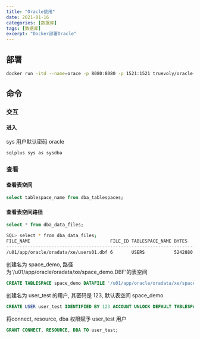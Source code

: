 ```yaml
---
title: "Oracle使用"
date: 2021-01-16
categories: [数据库]
tags: [数据库]
excerpt: "Docker部署Oracle"
---
```


## 部署

```sh
docker run -itd --name=orace -p 8080:8080 -p 1521:1521 truevoly/oracle-12c
```

## 命令

### 交互

#### 进入

sys 用户默认密码 oracle

```sh
sqlplus sys as sysdba
```

### 查看

#### 查看表空间

```sql
select tablespace_name from dba_tablespaces;
```

#### 查看表空间路径

```sql
select * from dba_data_files;
```

```sh
SQL> select * from dba_data_files;
FILE_NAME                              FILE_ID TABLESPACE_NAME BYTES   BLOCKS STATUS    RELATIVE_FNO AUT MAXBYTES   MAXBLOCKS INCREMENT_BY USER_BYTES USER_BLOCKS ONLINE
-----------------------------------------------------------------------------------------------------------------------------------------------------------------------
/u01/app/oracle/oradata/xe/users01.dbf 6       USERS           5242880 640    AVAILABLE 6            YES 3.4360E+10 4194302   160          4194304    512         ONLINE
```

创建名为 space_demo, 路径为'/u01/app/oracle/oradata/xe/space_demo.DBF'的表空间

```sql
CREATE TABLESPACE space_demo DATAFILE '/u01/app/oracle/oradata/xe/space_demo.DBF' SIZE 32M AUTOEXTEND ON NEXT 32M MAXSIZE 20480M EXTENT MANAGEMENT LOCAL;
```

创建名为 user_test 的用户, 其密码是 123, 默认表空间 space_demo

```sql
CREATE USER user_test IDENTIFIED BY 123 ACCOUNT UNLOCK DEFAULT TABLESPACE space_demo;
```

将connect, resource, dba 权限赋予 user_test 用户

```sql
GRANT CONNECT, RESOURCE, DBA TO user_test;
```
